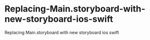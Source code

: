 # Replacing-Main.storyboard-with-new-storyboard-ios-swift
Replacing Main.storyboard with new storyboard ios swift
